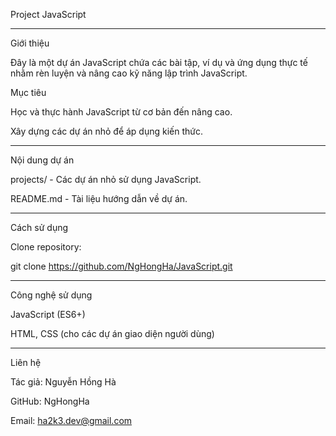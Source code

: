 Project JavaScript

---

Giới thiệu

Đây là một dự án JavaScript chứa các bài tập, ví dụ và ứng dụng thực tế nhằm rèn luyện và nâng cao kỹ năng lập trình JavaScript.

Mục tiêu

Học và thực hành JavaScript từ cơ bản đến nâng cao.

Xây dựng các dự án nhỏ để áp dụng kiến thức.

---

Nội dung dự án

projects/ - Các dự án nhỏ sử dụng JavaScript.

README.md - Tài liệu hướng dẫn về dự án.

---

Cách sử dụng

Clone repository:

git clone https://github.com/NgHongHa/JavaScript.git

---

Công nghệ sử dụng

JavaScript (ES6+)

HTML, CSS (cho các dự án giao diện người dùng)

---

Liên hệ

Tác giả: Nguyễn Hồng Hà

GitHub: NgHongHa

Email: ha2k3.dev@gmail.com
